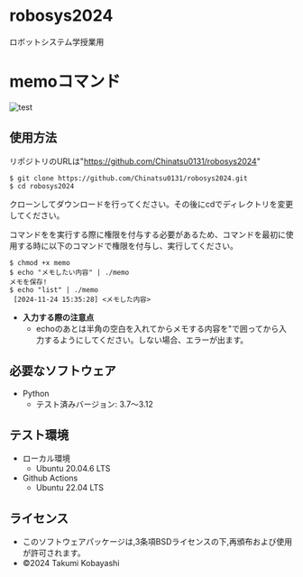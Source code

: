 # robosys2024
ロボットシステム学授業用

# memoコマンド
![test](https://github.com/Chinatsu0131/robosys2024/actions/workflows/test.yml/badge.svg)

## 使用方法
リポジトリのURLは"https://github.com/Chinatsu0131/robosys2024"
```
$ git clone https://github.com/Chinatsu0131/robosys2024.git
$ cd robosys2024
```

クローンしてダウンロードを行ってください。その後にcdでディレクトリを変更してください。

コマンドをを実行する際に権限を付与する必要があるため、コマンドを最初に使用する時に以下のコマンドで権限を付与し、実行してください。

```
$ chmod +x memo
$ echo "メモしたい内容" | ./memo
メモを保存!
$ echo "list" | ./memo
 [2024-11-24 15:35:28] <メモした内容> 
```

- **入力する際の注意点**
  - echoのあとは半角の空白を入れてからメモする内容を"で囲ってから入力するようにしてください。しない場合、エラーが出ます。
  

## 必要なソフトウェア
- Python
  - テスト済みバージョン: 3.7～3.12

## テスト環境
- ローカル環境
  - Ubuntu 20.04.6 LTS
- Github Actions
  - Ubuntu 22.04 LTS

## ライセンス
- このソフトウェアパッケージは,3条項BSDライセンスの下,再頒布および使用が許可されます。
- ©2024 Takumi Kobayashi
